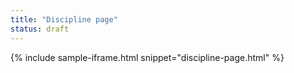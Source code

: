 ```yaml
---
title: "Discipline page"
status: draft
---
```


{% include sample-iframe.html snippet="discipline-page.html" %}
